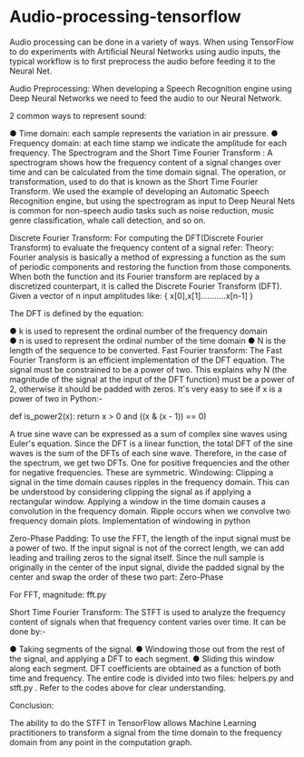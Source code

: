 # Audio-processing-tensorflow

Audio processing can be done in a variety of ways. When using TensorFlow to do experiments with Artificial Neural Networks using audio inputs, the typical workflow is to first preprocess the audio before feeding it to the Neural Net.


Audio Preprocessing:
When developing a Speech Recognition engine using Deep Neural Networks we need to feed the audio to our Neural Network.

2 common ways to represent sound:

●	Time domain: each sample represents the variation in air pressure.
●	Frequency domain: at each time stamp we indicate the amplitude for each frequency.
The Spectrogram and the Short Time Fourier Transform :
A spectrogram shows how the frequency content of a signal changes over time and can be calculated from the time domain signal.
The operation, or transformation, used to do that is known as the Short Time Fourier Transform.
We used the example of developing an Automatic Speech Recognition engine, but using the spectrogram as input to Deep Neural Nets is common for non-speech audio tasks such as noise reduction, music genre classification, whale call detection, and so on.


Discrete Fourier Transform:
For computing the DFT(Discrete Fourier Transform) to evaluate the frequency content of a signal refer:
Theory:
Fourier analysis is basically a method of expressing a function as the sum of periodic components and restoring the function from those components. When both the function and its Fourier transform are replaced by a discretized counterpart, it is called the Discrete Fourier Transform (DFT).
Given a vector of n input amplitudes like:
{ x[0],x[1]...........x[n-1] }

The DFT is defined by the equation:
 
●	k is used to represent the ordinal number of the frequency domain  
●	 n is used to represent the  ordinal number of the time domain 
●	 N is the length of the sequence to be converted.
Fast Fourier transform:
The Fast Fourier Transform is an efficient implementation of the DFT equation. The signal must be constrained to be  a power of two. 
 This explains why N (the magnitude of the signal at the input of the DFT function) must be a power of 2, otherwise it should be padded with zeros. 
 It's very easy to see if x is a power of two in Python:-

def is_power2(x):
    return x > 0 and ((x & (x - 1)) == 0)

A true sine wave can be expressed as a sum of complex sine waves using Euler's equation.
Since the DFT is a linear function, the total DFT of the sine waves is the sum of the DFTs of each sine wave. Therefore, in the case of the spectrum, we get two DFTs. One for  positive frequencies and the other for  negative frequencies. These are symmetric.
Windowing:
Clipping a signal in the time domain causes ripples  in the frequency domain. 
 This can be understood by considering clipping the signal as if applying a rectangular window. Applying a window in the time domain causes a convolution in the frequency domain. 
 Ripple occurs when we convolve two frequency domain plots.
Implementation of windowing in python

Zero-Phase Padding:
To use the FFT, the length of the input signal must be a power of two. If the input signal is not of the correct length, we can add leading and trailing zeros  to the signal itself. 
 Since the null sample is originally in the center of the input signal, divide the padded signal by the center and swap the order of these two part:
Zero-Phase

For FFT, magnitude: fft.py

Short Time Fourier Transform:
The STFT is used to analyze the frequency content of signals when that frequency content varies over time. It can be done by:-

●	Taking segments of the signal.
●	Windowing those out from the rest of the signal, and applying a DFT to each segment.
●	Sliding this window along each segment.
DFT coefficients are obtained as a function of both time and frequency.
The entire code is divided into two files: helpers.py and stft.py .
Refer to the codes above for clear understanding.


Conclusion:

The ability to do the STFT in TensorFlow allows Machine Learning practitioners to transform a signal from the time domain to the frequency domain from any point in the computation graph.
